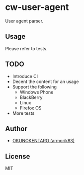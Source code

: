 # cw-user-agent
User agent parser.

## Usage
Please refer to tests.

## TODO

- Introduce CI
- Decent the content for an usage
- Support the following
  - Windows Phone
  - BlackBerry
  - Linux
  - Firefox OS
- More tests

## Author

- [OKUNOKENTARO (armorik83)](https://github.com/armorik83)

## License

MIT
